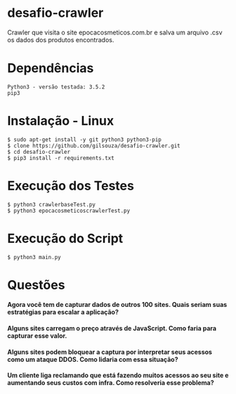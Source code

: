 
# desafio-crawler
Crawler que visita o site epocacosmeticos.com.br e salva um arquivo .csv os dados dos produtos encontrados.

# Dependências

    Python3 - versão testada: 3.5.2
    pip3
    
# Instalação - Linux
    
    $ sudo apt-get install -y git python3 python3-pip
    $ clone https://github.com/gilsouza/desafio-crawler.git
    $ cd desafio-crawler
    $ pip3 install -r requirements.txt

# Execução dos Testes

	$ python3 crawlerbaseTest.py
	$ python3 epocacosmeticoscrawlerTest.py
    
# Execução do Script
    
    $ python3 main.py

# Questões

#### Agora você tem de capturar dados de outros 100 sites. Quais seriam suas estratégias para escalar a aplicação?

#### Alguns sites carregam o preço através de JavaScript. Como faria para capturar esse valor.

#### Alguns sites podem bloquear a captura por interpretar seus acessos como um ataque DDOS. Como lidaria com essa situação?

#### Um cliente liga reclamando que está fazendo muitos acessos ao seu site e aumentando seus custos com infra. Como resolveria esse problema?






